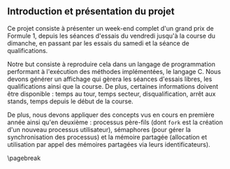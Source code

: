 Introduction et présentation du projet
--------------------------------------

Ce projet consiste à présenter un week-end complet d'un grand prix de Formule 1, depuis les séances d'essais du vendredi 
jusqu'à la course du dimanche, en passant par les essais du samedi et la séance de qualifications.

Notre but consiste à reproduire cela dans un langage de programmation performant à l'exécution des méthodes implémentées, 
le langage C. Nous devons générer un affichage qui gèrera les séances d'essais libres, les qualifications ainsi que la course.
De plus, certaines informations doivent être disponible : temps au tour, temps secteur, disqualification, arrêt aux stands, 
temps depuis le début de la course.

De plus, nous devons appliquer des concepts vus en cours en première année ainsi qu'en deuxième : processus père-fils 
(dont `fork` est la création d'un nouveau processus utilisateur), sémaphores (pour gérer la synchronisation des processus) 
et la mémoire partagée (allocation et utilisation par appel des mémoires partagées via leurs identificateurs).

\pagebreak

